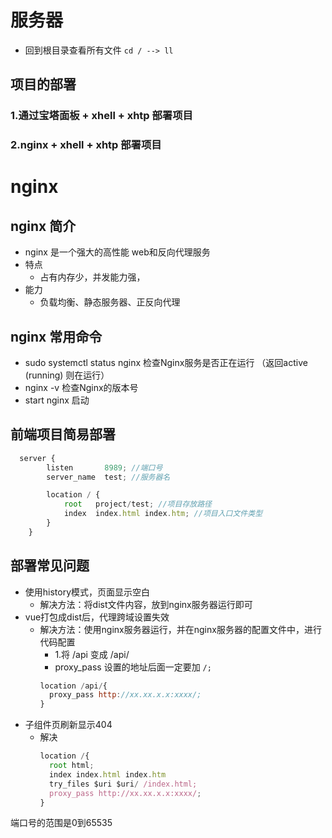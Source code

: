 # 服务器
- 回到根目录查看所有文件 `cd / --> ll`
## 项目的部署
### 1.通过宝塔面板 + xhell + xhtp 部署项目
### 2.nginx + xhell + xhtp 部署项目

# nginx

## nginx 简介
- nginx 是一个强大的高性能 web和反向代理服务
- 特点
  - 占有内存少，并发能力强，
- 能力
  - 负载均衡、静态服务器、正反向代理

## nginx 常用命令
- sudo systemctl status nginx 检查Nginx服务是否正在运行 （返回active (running) 则在运行）
- nginx -v 检查Nginx的版本号
- start nginx 启动
## 前端项目简易部署
```js
  server {
        listen       8989; //端口号
        server_name  test; //服务器名

        location / {
            root   project/test; //项目存放路径
            index  index.html index.htm; //项目入口文件类型
        }
    }
```
## 部署常见问题
- 使用history模式，页面显示空白
  - 解决方法：将dist文件内容，放到nginx服务器运行即可
- vue打包成dist后，代理跨域设置失效
  - 解决方法：使用nginx服务器运行，并在nginx服务器的配置文件中，进行代码配置
    - 1.将 /api 变成 /api/
    - proxy_pass 设置的地址后面一定要加 `/;`
    ```js
    location /api/{
      proxy_pass http://xx.xx.x.x:xxxx/;
    }
    ```
- 子组件页刷新显示404
  - 解决
    ```js
    location /{
      root html;
      index index.html index.htm
      try_files $uri $uri/ /index.html;
      proxy_pass http://xx.xx.x.x:xxxx/;
    }
    ```

端口号的范围是0到65535
